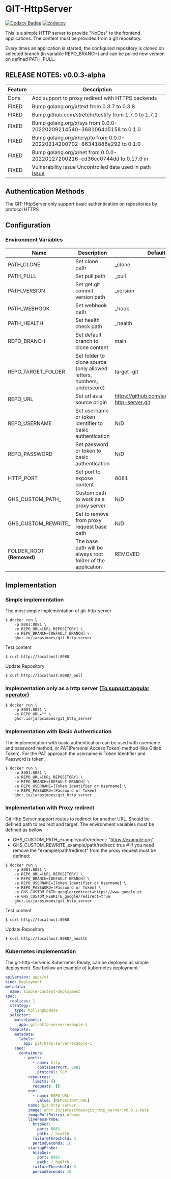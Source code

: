 # GIT-HttpServer

[![Codacy Badge](https://app.codacy.com/project/badge/Grade/b0fde431e29c4e3ba47560a973279fef)](https://www.codacy.com/gh/jarpsimoes/git-http-server/dashboard?utm_source=github.com&amp;utm_medium=referral&amp;utm_content=jarpsimoes/git-http-server&amp;utm_campaign=Badge_Grade)
[![codecov](https://codecov.io/gh/jarpsimoes/git-http-server/branch/main/graph/badge.svg?token=CCRRRCYLM1)](https://codecov.io/gh/jarpsimoes/git-http-server)

This is a simple HTTP server to provide "NoOps" to the frontend applications.
The content must be provided from a git repository. 

Every times an application is started, the configured repository is cloned on 
selected branch (in variable REPO_BRANCH) and can be pulled new version on defined PATH_PULL.

## RELEASE NOTES: v0.0.3-alpha

| Feature | Description                                                                                                        |
|---------|--------------------------------------------------------------------------------------------------------------------|
| Done    | Add support to proxy redirect with HTTPS backends                                                                  |
| FIXED   | Bump golang.org/x/text from 0.3.7 to 0.3.8                                                                         |
| FIXED   | Bump github.com/stretchr/testify from 1.7.0 to 1.7.1                                                               |
| FIXED   | Bump golang.org/x/sys from 0.0.0-20220209214540-3681064d5158 to 0.1.0                                              |
| FIXED   | Bump golang.org/x/crypto from 0.0.0-20220214200702-86341886e292 to 0.1.0                                           |
| FIXED   | Bump golang.org/x/net from 0.0.0-20220127200216-cd36cc0744dd to 0.17.0 in                                          |
| FIXED   | Vulnerability issue Uncontrolled data used in path [Issue](https://github.com/jarpsimoes/git-http-server/issues/8) |


## Authentication Methods

The GIT-HttpServer only support basic authentication on repositories by protocol HTTPS

## Configuration

### Environment Variables
| Name                      | Description                                                            | Default                                           | Mandatory |
|---------------------------|------------------------------------------------------------------------|---------------------------------------------------|-----------|
| PATH_CLONE                | Set clone path                                                         | _clone                                            | Yes       |
| PATH_PULL                 | Set pull path                                                          | _pull                                             | Yes       |
| PATH_VERSION              | Set get git commit version path                                        | _version                                          | Yes       |
| PATH_WEBHOOK              | Set webhook path                                                       | _hook                                             | Yes       |
| PATH_HEALTH               | Set health check path                                                  | _health                                           | Yes       |
| REPO_BRANCH               | Set default branch to clone content                                    | main                                              | No        |
| REPO_TARGET_FOLDER        | Set folder to clone source (only allowed letters, numbers, underscore) | target-git                                        | No        |
| REPO_URL                  | Set url as a source origin                                             | https://github.com/jarpsimoes/git-http-server.git | No        |
| REPO_USERNAME             | Set username or token identifier to basic authentication               | N/D                                               | No        |
| REPO_PASSWORD             | Set password or token to basic authentication                          | N/D                                               | No        |
| HTTP_PORT                 | Set port to expose content                                             | 8081                                              | Yes       |
| GHS_CUSTOM_PATH_<path>    | Custom path to work as a proxy server                                  | N/D                                               | No        |
| GHS_CUSTOM_REWRITE_<path> | Set to remove from proxy request base path                             | N/D                                               | No        |
| FOLDER_ROOT **(Removed)** | The base path will be always root folder of the application            | REMOVED                                           | N/D       |


## Implementation

### Simple implementation

The most simple implementation of git-http-server
```shell
$ docker run \ 
    -p 8081:8081 \
    -e REPO_URL=[URL REPOSITORY] \
    -e REPO_BRANCH=[DEFAULT BRANCH] \
    ghcr.io/jarpsimoes/git_http_server
```
Test content
```shell
$ curl http://localhost:8080
```

Update Repository
````shell
$ curl http://localhost:8080/_pull
````

### Implementation only as a http server ([To support angular operator](https://github.com/jarpsimoes/git-http-server-operator))

```shell
$ docker run \ 
    -p 8081:8081 \
    -e REPO_URL="" \
    ghcr.io/jarpsimoes/git_http_server
```


### Implementation with Basic Authentication

The implementation with basic authentication can be used with username and password method, or PAT(Personal Access Token) method (like Gitlab Token).
For the PAT approach the username is Token Identifier and Password is token.

```shell
$ docker run \ 
    -p 8081:8081 \
    -e REPO_URL=[URL REPOSITORY] \
    -e REPO_BRANCH=[DEFAULT BRANCH] \
    -e REPO_USERNAME=[Token Identifier or Username] \
    -e REPO_PASSWORD=[Password or Token]
    ghcr.io/jarpsimoes/git_http_server
```

### Implementation with Proxy redirect

Git Http Server support routes to redirect for another URL. Should be defined path to redirect and target. 
The environment variables must be defined as bellow:

- GHS_CUSTOM_PATH_example/path/redirect: "https://example.org"
- GHS_CUSTOM_REWRITE_example/path/redirect: true # If you need remove the "example/path/redirect" from the proxy request must be defined:

```shell
$ docker run \ 
    -p 8081:8081 \
    -e REPO_URL=[URL REPOSITORY] \
    -e REPO_BRANCH=[DEFAULT BRANCH] \
    -e REPO_USERNAME=[Token Identifier or Username] \
    -e REPO_PASSWORD=[Password or Token] \
    -e GHS_CUSTOM_PATH_google/redirect=https://www.google.pt
    -e GHS_CUSTOM_REWRITE_google/redirect=true
    ghcr.io/jarpsimoes/git_http_server
```

Test content
```shell
$ curl http://localhost:8080
```

Update Repository
````shell
$ curl http://localhost:8080/_health
````

### Kubernetes implementation

The git-http-server is Kubernetes Ready, can be deployed as simple deployment. See bellow an example of kubernetes deployment.

```yaml
apiVersion: apps/v1
kind: Deployment
metadata:
  name: simple-content-deployment
spec:
  replicas: 1
  strategy:
    type: RollingUpdate
  selector:
    matchLabels:
      app: git-http-server-example-1
  template:
    metadata:
      labels:
        app: git-http-server-example-1
    spec:
      containers:
        - ports:
            - name: http
              containerPort: 8081
              protocol: TCP
          resources:
            limits: {}
            requests: {}
          env:
            - name: REPO_URL
              value: [REPOSITORY_URL]
          name: git-http-server
          image: ghcr.io/jarpsimoes/git_http_server:v0.0.1-beta
          imagePullPolicy: Always
          livenessProbe:
            httpGet:
              port: 8081
              path: /_health
            failureThreshold: 3
            periodSeconds: 10
          startupProbe:
            httpGet:
              port: 8081
              path: /_health
            failureThreshold: 3
            periodSeconds: 10
```

